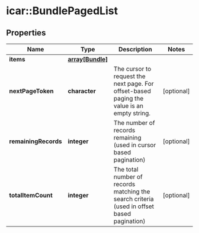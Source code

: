# icar::BundlePagedList


## Properties

Name | Type | Description | Notes
------------ | ------------- | ------------- | -------------
**items** | [**array[Bundle]**](Bundle.md) |  | 
**nextPageToken** | **character** | The cursor to request the next page. For offset-based paging the value is an empty string. | [optional] 
**remainingRecords** | **integer** | The number of records remaining (used in cursor based pagination) | [optional] 
**totalItemCount** | **integer** | The total number of records matching the search criteria (used in offset based pagination) | [optional] 


